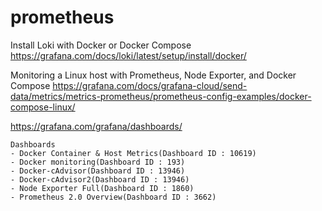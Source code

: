 # prometheus
Install Loki with Docker or Docker Compose
https://grafana.com/docs/loki/latest/setup/install/docker/

Monitoring a Linux host with Prometheus, Node Exporter, and Docker Compose
https://grafana.com/docs/grafana-cloud/send-data/metrics/metrics-prometheus/prometheus-config-examples/docker-compose-linux/


https://grafana.com/grafana/dashboards/
```
Dashboards
- Docker Container & Host Metrics(Dashboard ID : 10619)
- Docker monitoring(Dashboard ID : 193)
- Docker-cAdvisor(Dashboard ID : 13946)
- Docker-cAdvisor2(Dashboard ID : 13946)
- Node Exporter Full(Dashboard ID : 1860)
- Prometheus 2.0 Overview(Dashboard ID : 3662)
```
